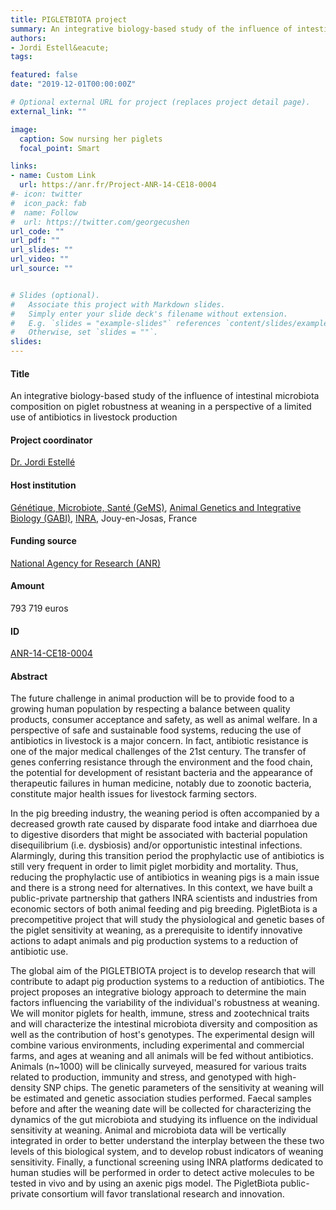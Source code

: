 ```yaml
---
title: PIGLETBIOTA project
summary: An integrative biology-based study of the influence of intestinal microbiota composition on piglet robustness at weaning in a perspective of a limited use of antibiotics in livestock production.
authors:
- Jordi Estell&eacute;
tags:

featured: false
date: "2019-12-01T00:00:00Z"

# Optional external URL for project (replaces project detail page).
external_link: ""

image:
  caption: Sow nursing her piglets
  focal_point: Smart

links:
- name: Custom Link
  url: https://anr.fr/Project-ANR-14-CE18-0004
#- icon: twitter
#  icon_pack: fab
#  name: Follow
#  url: https://twitter.com/georgecushen
url_code: ""
url_pdf: ""
url_slides: ""
url_video: ""
url_source: ""


# Slides (optional).
#   Associate this project with Markdown slides.
#   Simply enter your slide deck's filename without extension.
#   E.g. `slides = "example-slides"` references `content/slides/example-slides.md`.
#   Otherwise, set `slides = ""`.
slides: 
---
```


  <h4 id=Title">Title</h4> An integrative biology-based study of the influence of intestinal microbiota composition on piglet robustness at weaning in a perspective of a limited use of antibiotics in livestock production

  <h4 id=Project coordinator">Project coordinator</h4> <a href="https://orcid.org/0000-0002-6241-1732" target="_blank">Dr. Jordi Estell&eacute;</a>

  <h4 id=Host institution">Host institution</h4> <a href="https://www6.jouy.inra.fr/gabi_eng/Our-Research/Teams-and-projects/GIS" target="_blank">G&eacute;n&eacute;tique, Microbiote, Sant&eacute; (GeMS)</a>, <a href="https://www6.jouy.inra.fr/gabi_eng/" target="_blank">Animal Genetics and Integrative Biology (GABI)</a>, <a href="http://www.inra.fr/en target="_blank">INRA</a>, Jouy-en-Josas, France
  
  <h4 id=Funding source">Funding source</h4> <a href="https://anr.fr/en/" target="_blank">National Agency for Research (ANR)</a>
  
  <h4 id=Amount">Amount</h4> 793 719 euros 

  <h4 id=ID">ID</h4> <a href="https://anr.fr/Project-ANR-14-CE18-0004" target="_blank">ANR-14-CE18-0004</a>

  <h4 id=Abstract">Abstract</h4> The future challenge in animal production will be to provide food to a growing human population by respecting a balance between quality products, consumer acceptance and safety, as well as animal welfare. In a perspective of safe and sustainable food systems, reducing the use of antibiotics in livestock is a major concern. In fact, antibiotic resistance is one of the major medical challenges of the 21st century. The transfer of genes conferring resistance through the environment and the food chain, the potential for development of resistant bacteria and the appearance of therapeutic failures in human medicine, notably due to zoonotic bacteria, constitute major health issues for livestock farming sectors.

In the pig breeding industry, the weaning period is often accompanied by a decreased growth rate caused by disparate food intake and diarrhoea due to digestive disorders that might be associated with bacterial population disequilibrium (i.e. dysbiosis) and/or opportunistic intestinal infections. Alarmingly, during this transition period the prophylactic use of antibiotics is still very frequent in order to limit piglet morbidity and mortality. Thus, reducing the prophylactic use of antibiotics in weaning pigs is a main issue and there is a strong need for alternatives.
In this context, we have built a public-private partnership that gathers INRA scientists and industries from economic sectors of both animal feeding and pig breeding. PigletBiota is a precompetitive project that will study the physiological and genetic bases of the piglet sensitivity at weaning, as a prerequisite to identify innovative actions to adapt animals and pig production systems to a reduction of antibiotic use.

The global aim of the PIGLETBIOTA project is to develop research that will contribute to adapt pig production systems to a reduction of antibiotics. The project proposes an integrative biology approach to determine the main factors influencing the variability of the individual's robustness at weaning. We will monitor piglets for health, immune, stress and zootechnical traits and will characterize the intestinal microbiota diversity and composition as well as the contribution of host's genotypes. The experimental design will combine various environments, including experimental and commercial farms, and ages at weaning and all animals will be fed without antibiotics. Animals (n~1000) will be clinically surveyed, measured for various traits related to production, immunity and stress, and genotyped with high-density SNP chips. The genetic parameters of the sensitivity at weaning will be estimated and genetic association studies performed. Faecal samples before and after the weaning date will be collected for characterizing the dynamics of the gut microbiota and studying its influence on the individual sensitivity at weaning. Animal and microbiota data will be vertically integrated in order to better understand the interplay between the these two levels of this biological system, and to develop robust indicators of weaning sensitivity. Finally, a functional screening using INRA platforms dedicated to human studies will be performed in order to detect active molecules to be tested in vivo and by using an axenic pigs model. The PigletBiota public-private consortium will favor translational research and innovation. 
